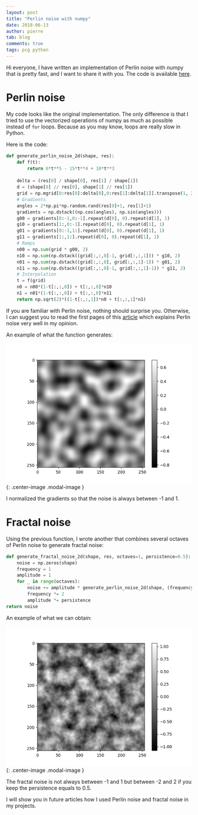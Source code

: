 ```yaml
---
layout: post
title: "Perlin noise with numpy"
date: 2018-06-13
author: pierre
tab: blog
comments: true
tags: pcg python
---
```


Hi everyone, I have written an implementation of Perlin noise with numpy that is pretty fast, and I want to share it with you. The code is available [here](https://github.com/pvigier/perlin-numpy).

# Perlin noise

My code looks like the original implementation. The only difference is that I tried to use the vectorized operations of numpy as much as possible instead of `for` loops. Because as you may know, loops are really slow in Python.

Here is the code:

```python
def generate_perlin_noise_2d(shape, res):
    def f(t):
        return 6*t**5 - 15*t**4 + 10*t**3
    
    delta = (res[0] / shape[0], res[1] / shape[1])
    d = (shape[0] // res[0], shape[1] // res[1])
    grid = np.mgrid[0:res[0]:delta[0],0:res[1]:delta[1]].transpose(1, 2, 0) % 1
    # Gradients
    angles = 2*np.pi*np.random.rand(res[0]+1, res[1]+1)
    gradients = np.dstack((np.cos(angles), np.sin(angles)))
    g00 = gradients[0:-1,0:-1].repeat(d[0], 0).repeat(d[1], 1)
    g10 = gradients[1:,0:-1].repeat(d[0], 0).repeat(d[1], 1)
    g01 = gradients[0:-1,1:].repeat(d[0], 0).repeat(d[1], 1)
    g11 = gradients[1:,1:].repeat(d[0], 0).repeat(d[1], 1)
    # Ramps
    n00 = np.sum(grid * g00, 2)
    n10 = np.sum(np.dstack((grid[:,:,0]-1, grid[:,:,1])) * g10, 2)
    n01 = np.sum(np.dstack((grid[:,:,0], grid[:,:,1]-1)) * g01, 2)
    n11 = np.sum(np.dstack((grid[:,:,0]-1, grid[:,:,1]-1)) * g11, 2)
    # Interpolation
    t = f(grid)
    n0 = n00*(1-t[:,:,0]) + t[:,:,0]*n10
    n1 = n01*(1-t[:,:,0]) + t[:,:,0]*n11
    return np.sqrt(2)*((1-t[:,:,1])*n0 + t[:,:,1]*n1)
```

If you are familiar with Perlin noise, nothing should surprise you. Otherwise, I can suggest you to read the first pages of this [article](http://staffwww.itn.liu.se/~stegu/simplexnoise/simplexnoise.pdf) which explains Perlin noise very well in my opinion.

An example of what the function generates:

![Perlin noise](/media/img/perlin2d/perlin2d.png){: .center-image .modal-image }

I normalized the gradients so that the noise is always between -1 and 1.

<!--more-->

# Fractal noise

Using the previous function, I wrote another that combines several octaves of Perlin noise to generate fractal noise:

```python
def generate_fractal_noise_2d(shape, res, octaves=1, persistence=0.5):
    noise = np.zeros(shape)
    frequency = 1
    amplitude = 1
    for _ in range(octaves):
        noise += amplitude * generate_perlin_noise_2d(shape, (frequency*res[0], frequency*res[1]))
        frequency *= 2
        amplitude *= persistence
return noise
```

An example of what we can obtain:

![Fractal noise](/media/img/perlin2d/fractal2d.png){: .center-image .modal-image }

The fractal noise is not always between -1 and 1 but between -2 and 2 if you keep the persistence equals to 0.5.

I will show you in future articles how I used Perlin noise and fractal noise in my projects.
